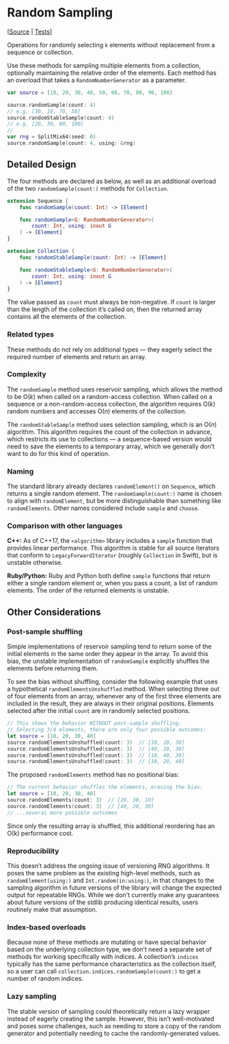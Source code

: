 # Random Sampling

[[Source](https://github.com/apple/swift-algorithms/blob/main/Sources/Algorithms/RandomSample.swift) | 
 [Tests](https://github.com/apple/swift-algorithms/blob/main/Tests/SwiftAlgorithmsTests/RandomSampleTests.swift)]

Operations for randomly selecting `k` elements without replacement from a
sequence or collection.

Use these methods for sampling multiple elements from a collection, optionally
maintaining the relative order of the elements. Each method has an overload that
takes a `RandomNumberGenerator` as a parameter.

```swift
var source = [10, 20, 30, 40, 50, 60, 70, 80, 90, 100]

source.randomSample(count: 4)
// e.g. [30, 10, 70, 50]
source.randomStableSample(count: 4)
// e.g. [20, 30, 80, 100]
//
var rng = SplitMix64(seed: 0)
source.randomSample(count: 4, using: &rng)
```

## Detailed Design

The four methods are declared as below, as well as an additional overload of the
two `randomSample(count:)` methods for `Collection`.

```swift
extension Sequence {
    func randomSample(count: Int) -> [Element]

    func randomSample<G: RandomNumberGenerator>(
        count: Int, using: inout G
    ) -> [Element]
}

extension Collection {
    func randomStableSample(count: Int) -> [Element]

    func randomStableSample<G: RandomNumberGenerator>(
        count: Int, using: inout G
    ) -> [Element]
}
```

The value passed as `count` must always be non-negative. If `count` is larger 
than the length of the collection it’s called on, then the returned array
contains all the elements of the collection.

### Related types

These methods do not rely on additional types — they eagerly select the required
number of elements and return an array.

### Complexity

The `randomSample` method uses reservoir sampling, which allows the method to be
O(_k_) when called on a random-access collection. When called on a sequence or a
non-random-access collection, the algorithm requires O(_k_) random numbers and 
accesses O(_n_) elements of the collection.

The `randomStableSample` method uses selection sampling, which is an O(_n_)
algorithm. This algorithm requires the count of the collection in advance, which
restricts its use to collections — a sequence-based version would need to save
the elements to a temporary array, which we generally don’t want to do for this
kind of operation.

### Naming

The standard library already declares `randomElement()` on `Sequence`, which
returns a single random element. The `randomSample(count:)` name is chosen to
align with `randomElement`, but be more distinguishable than something like
`randomElements`. Other names considered include `sample` and `choose`.

### Comparison with other languages

**C++:** As of C++17, the `<algorithm>` library includes a `sample` function
that provides linear performance. This algorithm is stable for all source
iterators that conform to `LegacyForwardIterator` (roughly `Collection` in
Swift), but is unstable otherwise.

**Ruby/Python:** Ruby and Python both define `sample` functions that return
either a single random element or, when you pass a count, a list of random
elements. The order of the returned elements is unstable.

## Other Considerations

### Post-sample shuffling

Simple implementations of reservoir sampling tend to return some of the initial
elements in the same order they appear in the array. To avoid this bias, the 
unstable implementation of `randomSample` explicitly shuffles the elements 
before returning them. 

To see the bias without shuffling, consider the following example that uses a
hypothetical `randomElementsUnshuffled` method. When selecting three out of 
four elements from an array, whenever any of the first three elements are 
included in the result, they are always in their original positions. Elements 
selected after the initial `count` are in randomly selected positions.

```swift
// This shows the behavior WITHOUT post-sample shuffling.
// Selecting 3/4 elements, there are only four possible outcomes:
let source = [10, 20, 30, 40]
source.randomElementsUnshuffled(count: 3)  // [10, 20, 30]
source.randomElementsUnshuffled(count: 3)  // [40, 20, 30]
source.randomElementsUnshuffled(count: 3)  // [10, 40, 30]
source.randomElementsUnshuffled(count: 3)  // [10, 20, 40]
```

The proposed `randomElements` method has no positional bias:

```swift
// The current behavior shuffles the elements, erasing the bias:
let source = [10, 20, 30, 40]
source.randomElements(count: 3)  // [20, 30, 10]
source.randomElements(count: 3)  // [40, 20, 30]
// ...several more possible outcomes
```

Since only the resulting array is shuffled, this additional reordering has an
O(_k_) performance cost.

### Reproducibility

This doesn’t address the ongoing issue of versioning RNG algorithms. It poses
the same problem as the existing high-level methods, such as
`randomElement(using:)` and `Int.random(in:using:)`, in that changes to the
sampling algorithm in future versions of the library will change the expected
output for repeatable RNGs. While we don't currently make any guarantees about 
future versions of the stdlib producing identical results, users routinely
make that assumption.

### Index-based overloads

Because none of these methods are mutating or have special behavior based on the
underlying collection type, we don’t need a separate set of methods for working
specifically with indices. A collection’s `indices` typically has the same
performance characteristics as the collection itself, so a user can call
`collection.indices.randomSample(count:)` to get a number of random indices.

### Lazy sampling

The stable version of sampling could theoretically return a lazy wrapper
instead of eagerly creating the sample. However, this isn’t well-motivated and 
poses some challenges, such as needing to store a copy of the random generator 
and potentially needing to cache the randomly-generated values.